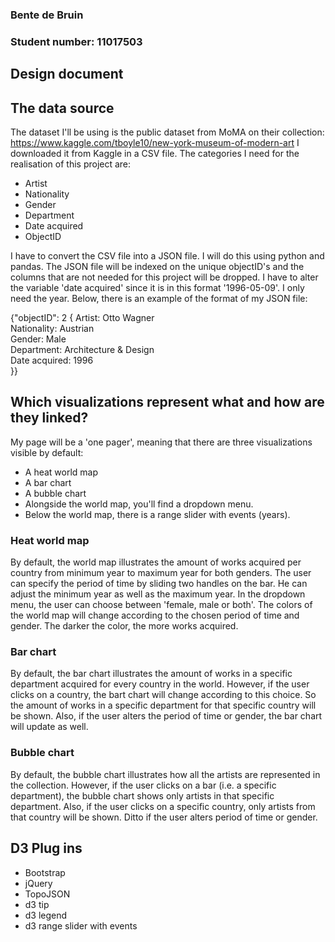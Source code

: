 ### Bente de Bruin
### Student number: 11017503

## Design document

## The data source
The dataset I'll be using is the public dataset from MoMA on their collection: https://www.kaggle.com/tboyle10/new-york-museum-of-modern-art
I downloaded it from Kaggle in a CSV file. 
The categories I need for the realisation of this project are:
- Artist
- Nationality
- Gender
- Department
- Date acquired
- ObjectID

I have to convert the CSV file into a JSON file. I will do this using python and pandas. 
The JSON file will be indexed on the unique objectID's and the columns that are not needed for this project will be dropped.
I have to alter the variable 'date acquired' since it is in this format '1996-05-09'. I only need the year.
Below, there is an example of the format of my JSON file:

{"objectID": 2 {
Artist: Otto Wagner  
Nationality: Austrian  
Gender: Male  
Department: Architecture & Design  
Date acquired: 1996  
}}

## Which visualizations represent what and how are they linked?
My page will be a 'one pager', meaning that there are three visualizations visible by default:
- A heat world map
- A bar chart
- A bubble chart
- Alongside the world map, you'll find a dropdown menu. 
- Below the world map, there is a range slider with events (years).

### Heat world map
By default, the world map illustrates the amount of works acquired per country from minimum year to maximum year for both genders.
The user can specify the period of time by sliding two handles on the bar. He can adjust the minimum year as well as the maximum year. 
In the dropdown menu, the user can choose between 'female, male or both'. The colors of the world map will change according to the chosen period of time and gender. 
The darker the color, the more works acquired. 

### Bar chart
By default, the bar chart illustrates the amount of works in a specific department acquired for every country in the world.
However, if the user clicks on a country, the bart chart will change according to this choice. So the amount of works in a specific department for that specific country will be shown.
Also, if the user alters the period of time or gender, the bar chart will update as well.

### Bubble chart
By default, the bubble chart illustrates how all the artists are represented in the collection. 
However, if the user clicks on a bar (i.e. a specific department), the bubble chart shows only artists in that specific department.
Also, if the user clicks on a specific country, only artists from that country will be shown. 
Ditto if the user alters period of time or gender.

## D3 Plug ins
- Bootstrap
- jQuery
- TopoJSON
- d3 tip
- d3 legend
- d3 range slider with events





